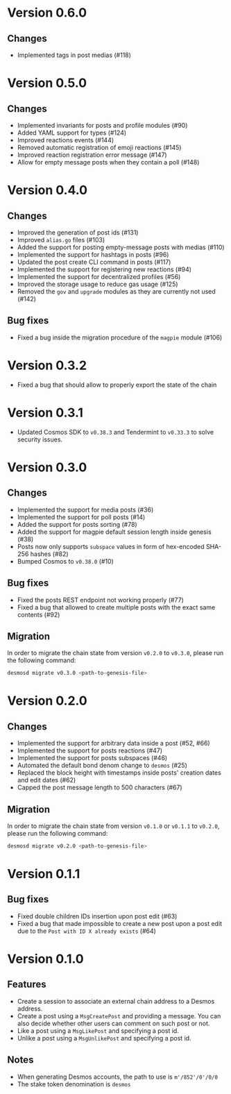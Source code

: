 # Version 0.6.0
## Changes
- Implemented tags in post medias (#118)

# Version 0.5.0
## Changes
- Implemented invariants for posts and profile modules (#90)
- Added YAML support for types (#124)
- Improved reactions events (#144)
- Removed automatic registration of emoji reactions (#145)
- Improved reaction registration error message (#147)
- Allow for empty message posts when they contain a poll (#148)

# Version 0.4.0
## Changes
- Improved the generation of post ids (#131)
- Improved `alias.go` files (#103)
- Added the support for posting empty-message posts with medias (#110)
- Implemented the support for hashtags in posts (#96)
- Updated the post create CLI command in posts (#117)
- Implemented the support for registering new reactions (#94)
- Implemented the support for decentralized profiles (#56)
- Improved the storage usage to reduce gas usage (#125)
- Removed the `gov` and `upgrade` modules as they are currently not used (#142)

## Bug fixes
- Fixed a bug inside the migration procedure of the `magpie` module (#106)

# Version 0.3.2
- Fixed a bug that should allow to properly export the state of the chain

# Version 0.3.1
- Updated Cosmos SDK to `v0.38.3` and Tendermint to `v0.33.3` to solve security issues.

# Version 0.3.0
## Changes
- Implemented the support for media posts (#36)
- Implemented the support for poll posts  (#14) 
- Added the support for posts sorting (#78)
- Added the support for magpie default session length inside genesis (#38)
- Posts now only supports `subspace` values in form of hex-encoded SHA-256 hashes (#82)
- Bumped Cosmos to `v0.38.0` (#10)

## Bug fixes
- Fixed the posts REST endpoint not working properly (#77)
- Fixed a bug that allowed to create multiple posts with the exact same contents (#92) 

## Migration
In order to migrate the chain state from version `v0.2.0` to `v0.3.0`, please run the following command:

```bash
desmosd migrate v0.3.0 <path-to-genesis-file> 
```

# Version 0.2.0
## Changes
- Implemented the support for arbitrary data inside a post (#52, #66)
- Implemented the support for posts reactions (#47)
- Implemented the support for posts subspaces (#46)
- Automated the default bond denom change to `desmos` (#25)
- Replaced the block height with timestamps inside posts' creation dates and edit dates (#62)
- Capped the post message length to 500 characters (#67)

## Migration
In order to migrate the chain state from version `v0.1.0` or `v0.1.1` to `v0.2.0`, please run the following command:

```bash
desmosd migrate v0.2.0 <path-to-genesis-file> 
```

# Version 0.1.1
## Bug fixes
- Fixed double children IDs insertion upon post edit (#63)
- Fixed a bug that made impossible to create a new post upon a post edit due to the `Post with ID X already exists` (#64)

# Version 0.1.0
## Features
- Create a session to associate an external chain address to a Desmos address. 
- Create a post using a `MsgCreatePost` and providing a message. You can also decide whether other users can comment on such post or not. 
- Like a post using a `MsgLikePost` and specifying a post id. 
- Unlike a post using a `MsgUnlikePost` and specifying a post id.

## Notes
- When generating Desmos accounts, the path to use is `m'/852'/0'/0/0`
- The stake token denomination is `desmos`  
